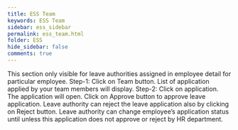 ```yaml
---
title: ESS Team
keywords: ESS Team
sidebar: ess_sidebar
permalink: ess_team.html
folder: ESS
hide_sidebar: false
comments: true
---
```



This section only visible for leave authorities assigned in employee detail for particular employee.
Step-1: Click on Team button. List of application applied by your team members will display.
Step-2: Click on application. The application will open. Click on Approve button to approve leave application. Leave authority can reject the leave application also by clicking on Reject button.
Leave authority can change employee’s application status until unless this application does not approve or reject by HR department.
